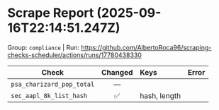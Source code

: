 # Scrape Report (2025-09-16T22:14:51.247Z)

Group: `compliance`  |  Run: https://github.com/AlbertoRoca96/scraping-checks-scheduler/actions/runs/17780438330

| Check | Changed | Keys | Error |
|---|:---:|:--|:--|
| `psa_charizard_pop_total` | — |  |  |
| `sec_aapl_8k_list_hash` | ✅ | hash, length |  |
